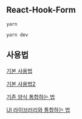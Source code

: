 ## React-Hook-Form

```shell
yarn

yarn dev
```

## 사용법

[기본 사용법](https://github.com/dngwoodo/TIL/commit/467beab972b5497546d60b466ed89ad0fb779760)

[기본 사용법2](https://github.com/dngwoodo/TIL/commit/467beab972b5497546d60b466ed89ad0fb779760)

[기존 양식 통합하는 법](https://github.com/dngwoodo/TIL/commit/f3bbe65de3cb9e64946cf7f16908e3f8f1350d52)

[UI 라이브러리와 통합하는 법](https://react-hook-form.com/get-started)


